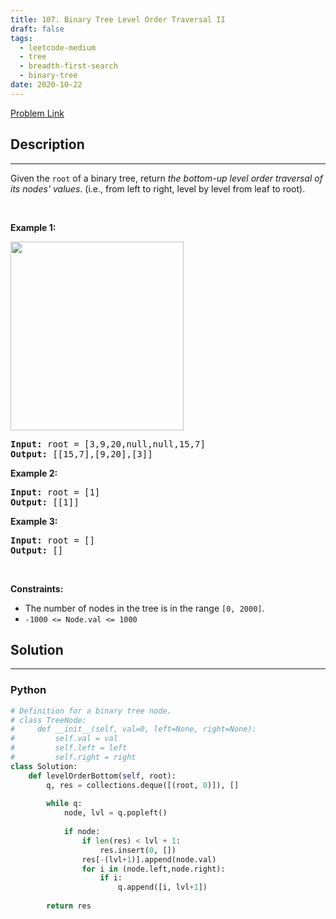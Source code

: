 ```yaml
---
title: 107. Binary Tree Level Order Traversal II
draft: false
tags: 
  - leetcode-medium
  - tree
  - breadth-first-search
  - binary-tree
date: 2020-10-22
---
```


[Problem Link](https://leetcode.com/problems/binary-tree-level-order-traversal-ii/)

## Description

---
<p>Given the <code>root</code> of a binary tree, return <em>the bottom-up level order traversal of its nodes&#39; values</em>. (i.e., from left to right, level by level from leaf to root).</p>

<p>&nbsp;</p>
<p><strong class="example">Example 1:</strong></p>
<img alt="" src="https://assets.leetcode.com/uploads/2021/02/19/tree1.jpg" style="width: 277px; height: 302px;" />
<pre>
<strong>Input:</strong> root = [3,9,20,null,null,15,7]
<strong>Output:</strong> [[15,7],[9,20],[3]]
</pre>

<p><strong class="example">Example 2:</strong></p>

<pre>
<strong>Input:</strong> root = [1]
<strong>Output:</strong> [[1]]
</pre>

<p><strong class="example">Example 3:</strong></p>

<pre>
<strong>Input:</strong> root = []
<strong>Output:</strong> []
</pre>

<p>&nbsp;</p>
<p><strong>Constraints:</strong></p>

<ul>
	<li>The number of nodes in the tree is in the range <code>[0, 2000]</code>.</li>
	<li><code>-1000 &lt;= Node.val &lt;= 1000</code></li>
</ul>


## Solution

---
### Python
``` py title='binary-tree-level-order-traversal-ii'
# Definition for a binary tree node.
# class TreeNode:
#     def __init__(self, val=0, left=None, right=None):
#         self.val = val
#         self.left = left
#         self.right = right
class Solution:
    def levelOrderBottom(self, root):
        q, res = collections.deque([(root, 0)]), []
        
        while q:
            node, lvl = q.popleft()
            
            if node:
                if len(res) < lvl + 1:
                    res.insert(0, [])
                res[-(lvl+1)].append(node.val)
                for i in (node.left,node.right):
                    if i:
                        q.append([i, lvl+1])
                
        return res
```

